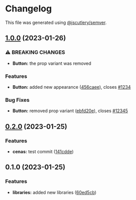 # Changelog

This file was generated using [@jscutlery/semver](https://github.com/jscutlery/semver).

## [1.0.0](https://github.com/thomazcapra/grown-up-monorepo/compare/is-odd-0.2.0...is-odd-1.0.0) (2023-01-26)


### ⚠ BREAKING CHANGES

* **Button:** the prop variant was removed

### Features

* **Button:** added new appearance ([456caee](https://github.com/thomazcapra/grown-up-monorepo/commit/456caee216cc8d0366f348b6a777c80c047a42b3)), closes [#1234](https://github.com/thomazcapra/grown-up-monorepo/issues/1234)


### Bug Fixes

* **Button:** removed prop variant ([ebfd20e](https://github.com/thomazcapra/grown-up-monorepo/commit/ebfd20e3df71527e5917ed90fbf48939d8aec6c9)), closes [#12345](https://github.com/thomazcapra/grown-up-monorepo/issues/12345)

## [0.2.0](https://github.com/thomazcapra/grown-up-monorepo/compare/is-odd-0.1.0...is-odd-0.2.0) (2023-01-25)


### Features

* **cenas:** test commit ([141cdde](https://github.com/thomazcapra/grown-up-monorepo/commit/141cddedd5bdca8a3ced6f129777438270885e40))

## 0.1.0 (2023-01-25)


### Features

* **libraries:** added new libraries ([60ed5cb](https://github.com/thomazcapra/grown-up-monorepo/commit/60ed5cb61bfc21ddb8cfc4ea701f776451a96821))
